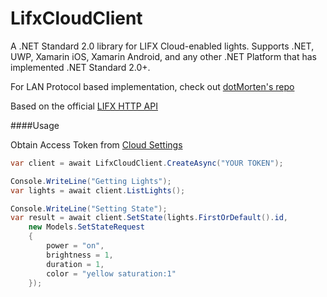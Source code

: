 # LifxCloudClient

A .NET Standard 2.0 library for LIFX Cloud-enabled lights.
Supports .NET, UWP, Xamarin iOS, Xamarin Android, and any other .NET Platform that has implemented .NET Standard 2.0+.

For LAN Protocol based implementation, check out [dotMorten's repo](https://github.com/dotMorten/LifxNet)


Based on the official [LIFX HTTP API](https://lifx.readme.io/docs)

####Usage

Obtain Access Token from [Cloud Settings](https://cloud.lifx.com/settings)

```csharp
var client = await LifxCloudClient.CreateAsync("YOUR TOKEN");

Console.WriteLine("Getting Lights");
var lights = await client.ListLights();

Console.WriteLine("Setting State");
var result = await client.SetState(lights.FirstOrDefault().id,
    new Models.SetStateRequest
    {
        power = "on",
        brightness = 1,
        duration = 1,
        color = "yellow saturation:1"
    });

```

